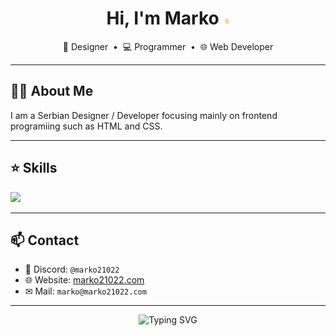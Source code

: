 <h1 align="center">Hi, I'm Marko <img src="https://raw.githubusercontent.com/ginny100/ginny100/main/assets/waving-hand.webp" width="2%"></h1>
<p align="center">
  🎨 Designer &nbsp;•&nbsp; 💻 Programmer &nbsp;•&nbsp; 🌐 Web Developer
</p>

---

## 🧑‍💻 About Me
I am a Serbian Designer / Developer focusing mainly on frontend programiing such as HTML and CSS.

---

## ⭐ Skills

<p align="left">
  <img src="https://skillicons.dev/icons?i=vscode,html,css,figma,ps" />
</p>

---

## 📫 Contact

- 💬 Discord: `@marko21022`
- 🌐 Website: [marko21022.com](https://marko21022.com)
- ✉ Mail: `marko@marko21022.com`
  
---

<p align="center">
  <img src="https://readme-typing-svg.demolab.com?font=Fira+Code&duration=3000&pause=500&color=0FFFD5&center=true&vCenter=true&width=435&lines=Designing+with+passion;Building+with+purpose;Always+learning+%F0%9F%93%9A" alt="Typing SVG" />
</p>
